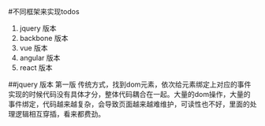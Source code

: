 #不同框架来实现todos

1. jquery 版本
2. backbone 版本
3. vue 版本
4. angular 版本
5. react 版本

##jquery 版本 第一版
传统方式，找到dom元素，依次给元素绑定上对应的事件
实现的时候代码没有具体才分，整体代码耦合在一起。大量的dom操作，大量的事件绑定，代码越来越复杂，会导致页面越来越难维护，可读性也不好，里面的处理逻辑相互穿插，看来都费劲。
